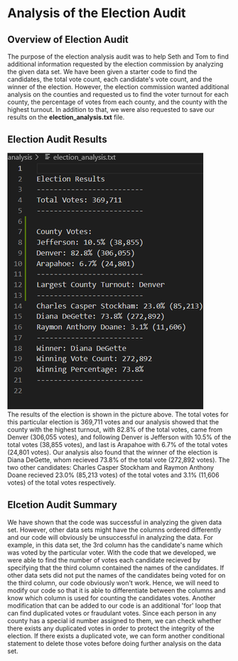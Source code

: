 # Analysis of the Election Audit

## Overview of Election Audit
The purpose of the election analysis audit was to help Seth and Tom to find additional information requested by the election commission by analyzing the given data set. We have been given a starter code to find the candidates, the total vote count, each candidate's vote count, and the winner of the election. However, the election commission wanted additional analysis on the counties and requested us to find the voter turnout for each county, the percentage of votes from each county, and the county with the highest turnout. In addition to that, we were also requested to save our results on the **election_analysis.txt** file. 

## Election Audit Results
![Election results](/resources/Election_analysis_results.png)
<br />
The results of the election is shown in the picture above. The total votes for this particular election is 369,711 votes and our analysis showed that the county with the highest turnout, with 82.8% of the total votes, came from Denver (306,055 votes), and following Denver is Jefferson with 10.5% of the total votes (38,855 votes), and last is Arapahoe with 6.7% of the total votes (24,801 votes). Our analysis also found that the winner of the election is Diana DeGette, whom recieved 73.8% of the total vote (272,892 votes). The two other candidates: Charles Casper Stockham and Raymon Anthony Doane recieved 23.0% (85,213 votes) of the total votes and 3.1% (11,606 votes) of the total votes respectively. 


## Elcetion Audit Summary
We have shown that the code was successful in analyzing the given data set. However, other data sets might have the columns ordered differently and our code will obviously be unsuccessful in analyzing the data. For example, in this data set, the 3rd column has the candidate's name which was voted by the particular voter. With the code that we developed, we were able to find the number of votes each candidate recieved by specifying that the third column contained the names of the candidates. If other data sets did not put the names of the candidates being voted for on the third column, our code obviously won't work. Hence, we will need to modify our code so that it is able to differentiate between the columns and know which column is used for counting the candidates votes. Another modification that can be added to our code is an additional 'for' loop that can find duplicated votes or fraudulant votes. Since each person in any county has a special id number assigned to them, we can check whether there exists any duplicated votes in order to protect the integrity of the election. If there exists a duplicated vote, we can form another conditional statement to delete those votes before doing further analysis on the data set.
